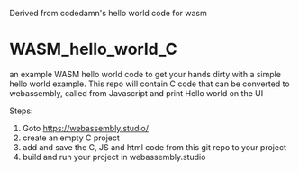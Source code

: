 Derived from codedamn's hello world code for wasm
# WASM_hello_world_C
an example WASM hello world code to get your hands dirty with a simple hello world example. This repo will contain C code that can be converted to webassembly, called from Javascript and print Hello world on the UI

Steps:
1) Goto https://webassembly.studio/
2) create an empty C project
3) add and save the C, JS and html code from this git repo to your project
4) build and run your project in webassembly.studio
